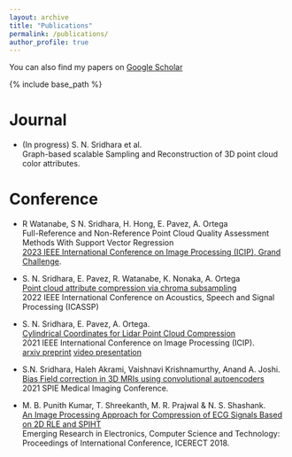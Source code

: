 ```yaml
---
layout: archive
title: "Publications"
permalink: /publications/
author_profile: true
---
```

You can also find my papers on [Google Scholar](https://scholar.google.com/citations?user=JDXDjbIAAAAJ&hl=en)


{% include base_path %}


Journal
======
* (In progress) S. N. Sridhara et al. <br>
Graph-based scalable Sampling and Reconstruction of 3D point cloud color attributes. 

Conference
======
* R Watanabe, S N. Sridhara, H. Hong, E. Pavez, A. Ortega <br> Full-Reference and Non-Reference Point Cloud Quality Assessment Methods With Support Vector Regression <br> [2023 IEEE International Conference on Image Processing (ICIP), Grand Challenge](https://signalprocessingsociety.org/publications-resources/data-challenges/point-cloud-visual-quality-assessment-challenge-icip-2023).


* S. N. Sridhara, E. Pavez, R. Watanabe, K. Nonaka, A. Ortega <br>[Point cloud attribute compression via chroma subsampling](https://ieeexplore.ieee.org/document/9746352) <br> 2022 IEEE International Conference on Acoustics, Speech and Signal Processing (ICASSP) 


* S. N. Sridhara, E. Pavez, A. Ortega. <br>[Cylindrical Coordinates for Lidar Point Cloud Compression](https://doi.org/10.1109/ICIP42928.2021.9506448) <br> 2021 IEEE International Conference on Image Processing (ICIP). <br>[arxiv preprint](https://arxiv.org/abs/2106.11237) [video presentation](https://www.youtube.com/watch?v=zPrBIn2be1U&ab_channel=ShashankNelamangalaSridhara)

* S.N. Sridhara, Haleh Akrami, Vaishnavi Krishnamurthy, Anand A. Joshi. <br>[Bias Field correction in 3D MRIs using convolutional autoencoders](https://www.spiedigitallibrary.org/conference-proceedings-of-spie/11596/2582042/Bias-field-correction-in-3D-MRIs-using-convolutional-autoencoders/10.1117/12.2582042.short?SSO=1) <br> 2021 SPIE Medical Imaging Conference.

* M. B. Punith Kumar, T. Shreekanth, M. R. Prajwal & N. S. Shashank. <br> [An Image Processing Approach for Compression of ECG Signals Based on 2D RLE and SPIHT](https://link.springer.com/chapter/10.1007/978-981-13-5802-9_86)<br> Emerging Research in Electronics, Computer Science and Technology: Proceedings of International Conference, ICERECT 2018.

